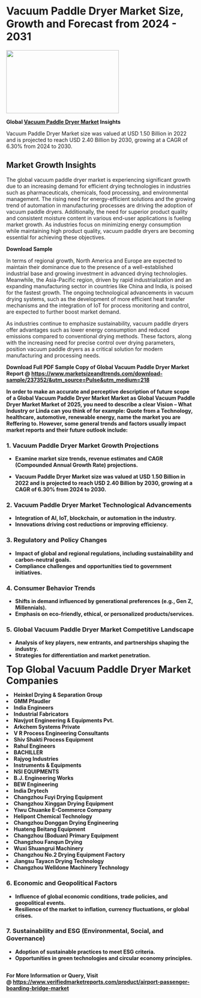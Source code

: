 <H1>Vacuum Paddle Dryer Market Size, Growth and Forecast from 2024 - 2031</H1><img class="aligncenter size-medium wp-image-584254" src="https://thirdeyenews.in/wp-content/uploads/2024/09/Global-Market-Research-300x168.jpeg" alt="" width="300" height="168" /><p><strong>Global&nbsp;<a href="https://www.marketsizeandtrends.com/download-sample/237352/&amp;utm_source=Pulse&amp;utm_medium=218">Vacuum Paddle Dryer Market</a> Insights</strong></p><p>Vacuum Paddle Dryer Market size was valued at USD 1.50 Billion in 2022 and is projected to reach USD 2.40 Billion by 2030, growing at a CAGR of 6.30% from 2024 to 2030.</p><p><h2>Market Growth Insights</h2> <p>The global vacuum paddle dryer market is experiencing significant growth due to an increasing demand for efficient drying technologies in industries such as pharmaceuticals, chemicals, food processing, and environmental management. The rising need for energy-efficient solutions and the growing trend of automation in manufacturing processes are driving the adoption of vacuum paddle dryers. Additionally, the need for superior product quality and consistent moisture content in various end-user applications is fueling market growth. As industries focus on minimizing energy consumption while maintaining high product quality, vacuum paddle dryers are becoming essential for achieving these objectives.</p> <p><strong>Download Sample</strong></p> <p>In terms of regional growth, North America and Europe are expected to maintain their dominance due to the presence of a well-established industrial base and growing investment in advanced drying technologies. Meanwhile, the Asia-Pacific region, driven by rapid industrialization and an expanding manufacturing sector in countries like China and India, is poised for the fastest growth. The ongoing technological advancements in vacuum drying systems, such as the development of more efficient heat transfer mechanisms and the integration of IoT for process monitoring and control, are expected to further boost market demand.</p> <p>As industries continue to emphasize sustainability, vacuum paddle dryers offer advantages such as lower energy consumption and reduced emissions compared to conventional drying methods. These factors, along with the increasing need for precise control over drying parameters, position vacuum paddle dryers as a critical solution for modern manufacturing and processing needs.</p> <p><strong></p><p><span class=""><strong>Download Full PDF Sample Copy of Global Vacuum Paddle Dryer Market Report</strong> @ <a href="https://www.marketsizeandtrends.com/download-sample/237352/&amp;utm_source=Pulse&amp;utm_medium=218" target="_blank">https://www.marketsizeandtrends.com/download-sample/237352/&amp;utm_source=Pulse&amp;utm_medium=218</a></span></p><p>In order to make an accurate and perceptive description of future scope of a Global&nbsp;Vacuum Paddle Dryer Market Market as Global&nbsp;Vacuum Paddle Dryer Market Market of 2025, you need to describe a clear Vision &ndash; What Industry or Linda can you think of for example: Quote from a Technology, healthcare, automotive, renewable energy, name the market you are Reffering to. However, some general trends and factors usually impact market reports and their future outlook include:</p><h3>1.&nbsp;<strong>Vacuum Paddle Dryer Market Growth Projections</strong></h3><ul><li>Examine market size trends, revenue estimates and CAGR (Compounded Annual Growth Rate) projections.</li><li><p>Vacuum Paddle Dryer Market size was valued at USD 1.50 Billion in 2022 and is projected to reach USD 2.40 Billion by 2030, growing at a CAGR of 6.30% from 2024 to 2030.</p></li></ul><h3>2.&nbsp;<strong>Vacuum Paddle Dryer Market Technological Advancements</strong></h3><ul><li>Integration of AI, IoT, blockchain, or automation in the industry.</li><li>Innovations driving cost reductions or improving efficiency.</li></ul><h3>3.&nbsp;<strong>Regulatory and Policy Changes</strong></h3><ul><li>Impact of global and regional regulations, including sustainability and carbon-neutral goals.</li><li>Compliance challenges and opportunities tied to government initiatives.</li></ul><h3>4.&nbsp;<strong>Consumer Behavior Trends</strong></h3><ul><li>Shifts in demand influenced by generational preferences (e.g., Gen Z, Millennials).</li><li>Emphasis on eco-friendly, ethical, or personalized products/services.</li></ul><h3>5.&nbsp;<strong>Global Vacuum Paddle Dryer Market Competitive Landscape</strong></h3><ul><li>Analysis of key players, new entrants, and partnerships shaping the industry.</li><li>Strategies for differentiation and market penetration.</li></ul><p data-pm-slice="1 1 []"><span style="color: inherit; font-family: inherit; font-size: 25px;">Top Global Vacuum Paddle Dryer Market Companies</span></p><div class="" data-test-id=""><p><li>Heinkel Drying & Separation Group</li><li> GMM Pfaudler</li><li> India Engineers</li><li> Industrial Fabricators</li><li> Navjyot Engineering & Equipments Pvt.</li><li> Arkchem Systems Private</li><li> V R Process Engineering Consultants</li><li> Shiv Shakti Process Equipment</li><li> Rahul Engineers</li><li> BACHILLER</li><li> Rajyog Industries</li><li> Instruments & Equipments</li><li> NSI EQUIPMENTS</li><li> B.J. Engineering Works</li><li> BEW Engineering</li><li> India Drytech</li><li> Changzhou Fuyi Drying Equipment</li><li> Changzhou Xinggan Drying Equipment</li><li> Yiwu Chuanke E-Commerce Company</li><li> Helipont Chemical Technology</li><li> Changzhou Donggan Drying Engineering</li><li> Huateng Beitang Equipment</li><li> Changzhou (Boduan) Primary Equipment</li><li> Changzhou Fanqun Drying</li><li> Wuxi Shuangrui Machinery</li><li> Changzhou No.2 Drying Equipment Factory</li><li> Jiangsu Tayacn Drying Technology</li><li> Changzhou Welldone Machinery Technology</li></p></div><h3>6.&nbsp;<strong>Economic and Geopolitical Factors</strong></h3><ul><li>Influence of global economic conditions, trade policies, and geopolitical events.</li><li>Resilience of the market to inflation, currency fluctuations, or global crises.</li></ul><h3>7.&nbsp;<strong>Sustainability and ESG (Environmental, Social, and Governance)</strong></h3><ul><li>Adoption of sustainable practices to meet ESG criteria.</li><li>Opportunities in green technologies and circular economy principles.</li></ul><h2><strong style="font-size: 14px;">For More Information or Query, Visit @&nbsp;</strong><a style="background-color: #ffffff; font-size: 14px;" href="https://www.marketsizeandtrends.com/report/vacuum-paddle-dryer-market/" target="_blank">https://www.verifiedmarketreports.com/product/airport-passenger-boarding-bridge-market</a></h2>
